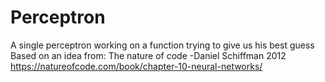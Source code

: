 # Perceptron
A single perceptron working on a function trying to give us his best guess
Based on an idea from:
The nature of code -Daniel Schiffman 2012
https://natureofcode.com/book/chapter-10-neural-networks/
